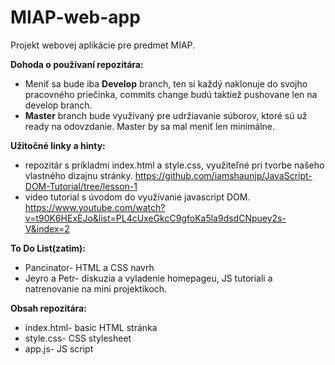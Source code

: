 # MIAP-web-app
Projekt webovej aplikácie pre predmet MIAP.

**Dohoda o používaní repozitára:**
  - Meniť sa bude iba **Develop** branch, ten si každý naklonuje do svojho pracovného priečinka, commits change budú taktiež pushovane len     na develop branch.
  - **Master** branch bude využívaný pre udržiavanie súborov, ktoré sú už ready na odovzdanie. Master by sa mal meniť len minimálne. 

**Užitočné linky a hinty:**
  - repozitár s príkladmi index.html a style.css, využiteľné pri tvorbe našeho vlastného dizajnu stránky. 
    https://github.com/iamshaunjp/JavaScript-DOM-Tutorial/tree/lesson-1
  - video tutorial s úvodom do využívanie javascript DOM.
    https://www.youtube.com/watch?v=t90K6HExEJo&list=PL4cUxeGkcC9gfoKa5la9dsdCNpuey2s-V&index=2
  
**To Do List(zatim):**
  - Pancinator- HTML a CSS navrh
  - Jeyro a Petr- diskuzia a vyladenie homepageu, JS tutoriali a natrenovanie na mini projektikoch.

**Obsah repozitára:**
  - index.html- basic HTML stránka 
  - style.css- CSS stylesheet
  - app.js- JS script 
